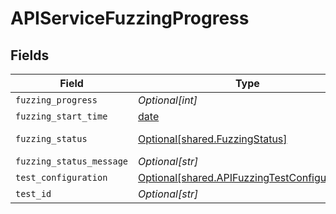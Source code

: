 # APIServiceFuzzingProgress


## Fields

| Field                                                                                              | Type                                                                                               | Required                                                                                           | Description                                                                                        |
| -------------------------------------------------------------------------------------------------- | -------------------------------------------------------------------------------------------------- | -------------------------------------------------------------------------------------------------- | -------------------------------------------------------------------------------------------------- |
| `fuzzing_progress`                                                                                 | *Optional[int]*                                                                                    | :heavy_minus_sign:                                                                                 | N/A                                                                                                |
| `fuzzing_start_time`                                                                               | [date](https://docs.python.org/3/library/datetime.html#date-objects)                               | :heavy_minus_sign:                                                                                 | N/A                                                                                                |
| `fuzzing_status`                                                                                   | [Optional[shared.FuzzingStatus]](../../models/shared/fuzzingstatus.md)                             | :heavy_minus_sign:                                                                                 | An enumeration.                                                                                    |
| `fuzzing_status_message`                                                                           | *Optional[str]*                                                                                    | :heavy_minus_sign:                                                                                 | N/A                                                                                                |
| `test_configuration`                                                                               | [Optional[shared.APIFuzzingTestConfiguration]](../../models/shared/apifuzzingtestconfiguration.md) | :heavy_minus_sign:                                                                                 | N/A                                                                                                |
| `test_id`                                                                                          | *Optional[str]*                                                                                    | :heavy_minus_sign:                                                                                 | N/A                                                                                                |